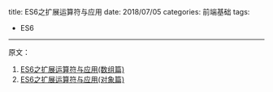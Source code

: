 title: ES6之扩展运算符与应用
date: 2018/07/05
categories: 前端基础
tags:
  - ES6
---


原文：
1. [ES6之扩展运算符与应用(数组篇)](https://www.jianshu.com/p/41f499fa0e7b)
2. [ES6之扩展运算符与应用(对象篇)](https://www.jianshu.com/p/35f9efe95fff)
